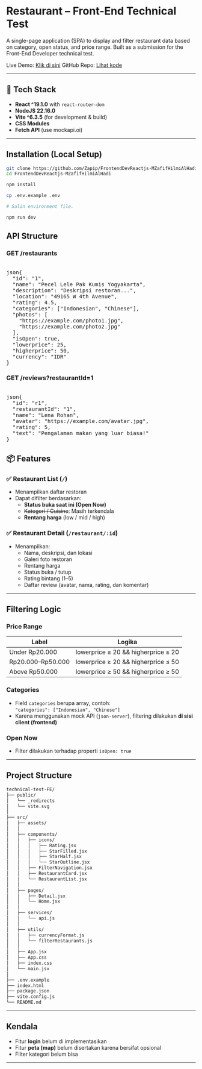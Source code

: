 # Restaurant – Front-End Technical Test

A single-page application (SPA) to display and filter restaurant data based on category, open status, and price range. Built as a submission for the Front-End Developer technical test.

Live Demo: [Klik di sini](https://r-restaurant.netlify.app/)
GitHub Repo: [Lihat kode](https://github.com/Zapip/FrontendDevReactjs-MZafifHilmiAlHadi.git)


---

## 🚀 Tech Stack

- **React ^19.1.0** with `react-router-dom`
- **NodeJS 22.16.0**
- **Vite ^6.3.5** (for development & build)
- **CSS Modules**
- **Fetch API** (use mockapi.oi)

---

## Installation (Local Setup)

```bash
git clone https://github.com/Zapip/FrontendDevReactjs-MZafifHilmiAlHadi.git
cd FrontendDevReactjs-MZafifHilmiAlHadi
```

```bash
npm install
```

```bash
cp .env.example .env

# Salin environment file.
```

```bash
npm run dev
```

## API Structure

### GET /restaurants

<pre> 
json{
  "id": "1",
  "name": "Pecel Lele Pak Kumis Yogyakarta",
  "description": "Deskripsi restoran...",
  "location": "49165 W 4th Avenue",
  "rating": 4.5,
  "categories": ["Indonesian", "Chinese"],
  "photos": [
    "https://example.com/photo1.jpg",
    "https://example.com/photo2.jpg"
  ],
  "isOpen": true,
  "lowerprice": 25,
  "higherprice": 50,
  "currency": "IDR"
}</pre>

### GET /reviews?restaurantId=1

<pre> 
json{
  "id": "r1",
  "restaurantId": "1",
  "name": "Lena Rohan",
  "avatar": "https://example.com/avatar.jpg",
  "rating": 5,
  "text": "Pengalaman makan yang luar biasa!"
}
</pre>

## 📦 Features

### ✅ Restaurant List (`/`)

- Menampilkan daftar restoran
- Dapat difilter berdasarkan:
  - **Status buka saat ini (Open Now)**
  - ~~Kategori / Cuisine~~: Masih terkendala
  - **Rentang harga** (low / mid / high)

### ✅ Restaurant Detail (`/restaurant/:id`)

- Menampilkan:
  - Nama, deskripsi, dan lokasi
  - Galeri foto restoran
  - Rentang harga
  - Status buka / tutup
  - Rating bintang (1–5)
  - Daftar review (avatar, nama, rating, dan komentar)

---

## Filtering Logic

### Price Range

| Label             | Logika                              |
| ----------------- | ----------------------------------- |
| Under Rp20.000    | lowerprice ≤ 20 && higherprice ≤ 20 |
| Rp20.000–Rp50.000 | lowerprice ≥ 20 && higherprice ≤ 50 |
| Above Rp50.000    | lowerprice ≥ 50 && higherprice ≥ 50 |

### Categories

- Field `categories` berupa array, contoh:  
  `"categories": ["Indonesian", "Chinese"]`
- Karena menggunakan mock API (`json-server`), filtering dilakukan **di sisi client (frontend)**

### Open Now

- Filter dilakukan terhadap properti `isOpen: true`

---

## Project Structure

```bash
technical-test-FE/
├── public/                 
│   └── _redirects          
│   └── vite.svg
│
├── src/                    
│   ├── assets/             
│   │
│   ├── components/         
│   │   ├── icons/          
│   │   │   ├── Rating.jsx
│   │   │   ├── StarFilled.jsx
│   │   │   ├── StarHalf.jsx
│   │   │   └── StarOutline.jsx
│   │   ├── FilterNavigation.jsx
│   │   ├── RestaurantCard.jsx
│   │   └── RestaurantList.jsx
│   │
│   ├── pages/              
│   │   ├── Detail.jsx      
│   │   └── Home.jsx        
│   │
│   ├── services/           
│   │   └── api.js
│   │
│   ├── utils/              
│   │   ├── currencyFormat.js
│   │   └── filterRestaurants.js
│   │
│   ├── App.jsx             
│   ├── App.css             
│   ├── index.css           
│   └── main.jsx            
│
├── .env.example            
├── index.html              
├── package.json
├── vite.config.js
└── README.md               
```
---

## Kendala

- Fitur **login** belum di implementasikan
- Fitur **peta (map)** belum disertakan karena bersifat opsional
- Filter kategori belum bisa

---
